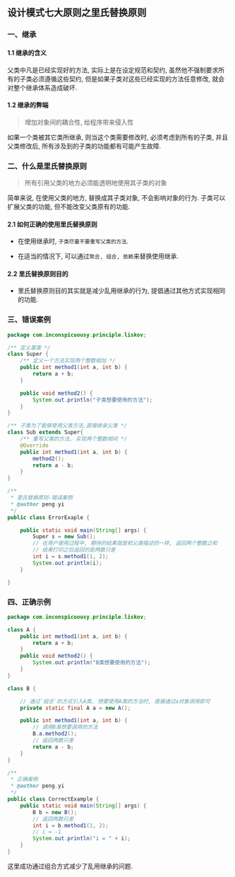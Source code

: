 ## 设计模式七大原则之里氏替换原则

### 一、继承

#### 1.1 继承的含义

父类中凡是已经实现好的方法, 实际上是在设定规范和契约, 虽然他不强制要求所有的子类必须遵循这些契约, 但是如果子类对这些已经实现的方法任意修改, 就会对整个继承体系造成破坏.

#### 1.2 继承的弊端

> 增加对象间的耦合性, 给程序带来侵入性

如果一个类被其它类所继承, 则当这个类需要修改时, 必须考虑到所有的子类, 并且父类修改后, 所有涉及到的子类的功能都有可能产生故障.

### 二、什么是里氏替换原则

> 所有引用父类的地方必须能透明地使用其子类的对象

简单来说, 在使用父类的地方, 替换成其子类对象, 不会影响对象的行为. 子类可以扩展父类的功能, 但不能改变父类原有的功能.

#### 2.1 如何正确的使用里氏替换原则

-  在使用继承时, `子类尽量不要重写父类的方法`.

- 在适当的情况下, 可以通过`聚合, 组合, 依赖`来替换使用继承.

#### 2.2 里氏替换原则目的

- 里氏替换原则目的其实就是减少乱用继承的行为, 提倡通过其他方式实现相同的功能.

### 三、错误案例

```java
package com.inconspicuousy.principle.liskov;

/** 定义基类 */
class Super {
    /** 定义一个方法实现两个整数相加 */
    public int method1(int a, int b) {
        return a + b;
    }

    public void method2() {
        System.out.println("子类想要使用的方法");
    }
}

/** 子类为了能够使用父类方法,直接继承父类 */
class Sub extends Super{
    /** 重写父类的方法, 实现两个整数相间 */
    @Override
    public int method1(int a, int b) {
        method2();
        return a - b;
    }
}

/**
 * 里氏替换原则-错误案例
 * @author peng.yi
 */
public class ErrorExaple {

    public static void main(String[] args) {
        Super s = new Sub();
        // 在用户使用过程中, 期待的结果就是和父类描述的一样, 返回两个整数之和
        // 结果打印之后返回的是两数只差
        int i = s.method1(1, 2);
        System.out.println(i);
    }

}
```

### 四、正确示例

```java
package com.inconspicuousy.principle.liskov;

class A {
    public int method1(int a, int b) {
        return a + b;
    }
    public void method2() {
        System.out.println("B类想要使用的方法");
    }
}

class B {

    // 通过`组合`的方式引入A类, 想要使用A类的方法时, 直接通过a对象调用即可
    private static final A a = new A();

    public int method1(int a, int b) {
        // 调用B类想要调用的方法
        B.a.method2();
        // 返回两数只差
        return a - b;
    }
}

/**
 * 正确案例
 * @author peng.yi
 */
public class CorrectExample {
    public static void main(String[] args) {
        B b = new B();
        // 返回两数只差
        int i = b.method1(1, 2);
        // i = -1
        System.out.println("i = " + i);
    }
}
```

这里成功通过组合方式减少了乱用继承的问题.

